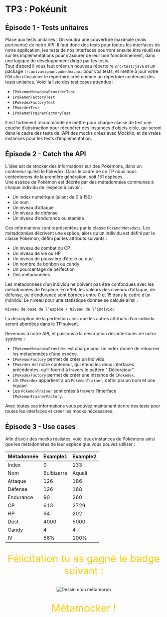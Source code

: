 # TP3 : Pokéunit

## Épisode 1 - Tests unitaires

Place aux tests unitaires ! On voudra une couverture maximale (mais pertinente) de notre API. Il faut donc des tests
pour toutes les interfaces de notre application, les tests de nos interfaces pourront ensuite être réutilisés sur les
implémentations pour s’assurer de leur bon fonctionnement, dans une logique de développement dirigé par les tests.  
Tout d’abord il vous faut créer un nouveau répertoire `src/test/java` et un package `fr.univavignon.pokedex.api` pour
vos tests, et mettre à jour votre `POM` afin d’associer le répertoire créé comme un répertoire contenant des tests
unitaires.
Voici la liste des test cases attendus :

- `IPokemonMetadataProviderTest`
- `IPokemonFactoryTest`
- `IPokedexFactoryTest`
- `IPokedexTest`
- `IPokemonTrainerFactoryTest`

Il est fortement recommandé de mettre pour chaque classe de test une couche d’abstraction pour récupérer des instances
d’objets cible, qui seront dans le cadre des tests de l’API des mocks crées avec Mockito, et de vraies instances pour
les tests d’implémentation.

## Épisode 2 - Catch the API

L’idée est de stocker des informations sur des Pokémons, dans un conteneur qu’est le Pokédex. Dans le cadre de ce TP
nous nous contenterons de la première génération, soit 151 espèces.  
Une espèce de Pokémon est décrite par des métadonnées communes à chaque individu de l’espèce à savoir :

- Un index numérique (allant de 0 à 150)
- Un nom
- Un niveau d’attaque
- Un niveau de défense
- Un niveau d’endurance ou stamina

Ces informations sont représentées par la classe `PokemonMetadata`. Les métadonnées décrivent une espèce,
alors qu’un individu est défini par la classe Pokemon, défini par les attributs suivants :

- Un niveau de combat ou CP
- Un niveau de vie ou HP
- Un niveau de poussière d’étoile ou dust
- Un nombre de bonbon ou candy
- Un pourcentage de perfection
- Des métadonnées

Les métadonnées d’un individu ne doivent pas être confondues avec les métadonnées de l’espèce. En effet, les valeurs
des niveaux d’attaque, de défense, ou d’endurance sont bornées entre 0 et 15 dans le cadre d’un individu. Le niveau
pour une statistique donnée se calcule ainsi :

```
Niveau de base de l’espèce + Niveau de l’individu
```

La description de la perfection ainsi que les autres attributs d’un individu seront abordées dans le TP suivant.

Revenons à notre API, et passons à la description des interfaces de notre système :

- `IPokemonMetadataProvider` est chargé pour un index donné de retourner les métadonnées d’une espèce.
- `IPokemonFactory` permet de créer un individu.
- `IPokedex` est notre conteneur, qui étend les deux interfaces précédentes, qu’il fournit à travers le pattern "
  Décorateur".
- `IPokedexFactory` permet de créer une instance de `IPokedex`.
- Un `IPokedex` appartient à un `PokemonTrainer`, défini par un nom et une équipe.
- Les `PokemonTrainer` sont créés à travers l’interface `IPokemonTrainerFactory`.

Avec toutes ces informations vous pouvez maintenant écrire des tests pour toutes les interfaces et créer les mocks
nécessaires.

## Épisode 3 - Use cases

Afin d’avoir des mocks réalistes, voici deux instances de Pokémons ainsi que les métadonnées de leur espèce que vous
pouvez utiliser :

| Métadonnée | Example1   | Example2 |
|------------|------------|----------|
| Index      | 0          | 133      |
| Nom        | Bulbizarre | Aquali   |
| Attaque    | 126        | 186      |
| Défense    | 126        | 168      |
| Endurance  | 90         | 260      |
| CP         | 613        | 2729     |
| HP         | 64         | 202      |
| Dust       | 4000       | 5000     |
| Candy      | 4          | 4        |
| IV         | 56%        | 100%     |

<p align="center" style="color: #ffcb05; font-size: 2rem;">
Félicitation tu as gagné le badge suivant :
</p>
<p align="center">
    <img
        alt="Dessin d'un métamorph"
        src="images/metamorph.png"
        title="Métamocker"
    />
</p>
<p align="center" style="color: #ffcb05; font-size: 2rem;">
Métamocker !
</p>

